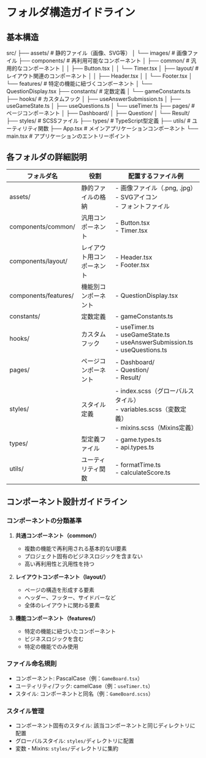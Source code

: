 # フォルダ構造ガイドライン

## 基本構造

src/
├── assets/ # 静的ファイル（画像、SVG等）
│   └── images/ # 画像ファイル
├── components/ # 再利用可能なコンポーネント
│   ├── common/ # 汎用的なコンポーネント
│   │   ├── Button.tsx
│   │   └── Timer.tsx
│   ├── layout/ # レイアウト関連のコンポーネント
│   │   ├── Header.tsx
│   │   └── Footer.tsx
│   └── features/ # 特定の機能に紐づくコンポーネント
│       └── QuestionDisplay.tsx
├── constants/ # 定数定義
│   └── gameConstants.ts
├── hooks/ # カスタムフック
│   ├── useAnswerSubmission.ts
│   ├── useGameState.ts
│   ├── useQuestions.ts
│   └── useTimer.ts
├── pages/ # ページコンポーネント
│   ├── Dashboard/
│   ├── Question/
│   └── Result/
├── styles/ # SCSSファイル
├── types/ # TypeScript型定義
├── utils/ # ユーティリティ関数
├── App.tsx # メインアプリケーションコンポーネント
└── main.tsx # アプリケーションのエントリーポイント

## 各フォルダの詳細説明

| フォルダ名 | 役割 | 配置するファイル例 |
|------------|------|-------------------|
| assets/ | 静的ファイルの格納 | - 画像ファイル（.png, .jpg）<br>- SVGアイコン<br>- フォントファイル |
| components/common/ | 汎用コンポーネント | - Button.tsx<br>- Timer.tsx |
| components/layout/ | レイアウト用コンポーネント | - Header.tsx<br>- Footer.tsx |
| components/features/ | 機能別コンポーネント | - QuestionDisplay.tsx |
| constants/ | 定数定義 | - gameConstants.ts |
| hooks/ | カスタムフック | - useTimer.ts<br>- useGameState.ts<br>- useAnswerSubmission.ts<br>- useQuestions.ts |
| pages/ | ページコンポーネント | - Dashboard/<br>- Question/<br>- Result/ |
| styles/ | スタイル定義 | - index.scss（グローバルスタイル）<br>- variables.scss（変数定義）<br>- mixins.scss（Mixins定義） |
| types/ | 型定義ファイル | - game.types.ts<br>- api.types.ts |
| utils/ | ユーティリティ関数 | - formatTime.ts<br>- calculateScore.ts |

## コンポーネント設計ガイドライン

### コンポーネントの分類基準

1. **共通コンポーネント（common/）**
   - 複数の機能で再利用される基本的なUI要素
   - プロジェクト固有のビジネスロジックを含まない
   - 高い再利用性と汎用性を持つ

2. **レイアウトコンポーネント（layout/）**
   - ページの構造を形成する要素
   - ヘッダー、フッター、サイドバーなど
   - 全体のレイアウトに関わる要素

3. **機能コンポーネント（features/）**
   - 特定の機能に紐づいたコンポーネント
   - ビジネスロジックを含む
   - 特定の機能でのみ使用

### ファイル命名規則

- コンポーネント: PascalCase（例：`GameBoard.tsx`）
- ユーティリティ/フック: camelCase（例：`useTimer.ts`）
- スタイル: コンポーネントと同名（例：`GameBoard.scss`）

### スタイル管理

- コンポーネント固有のスタイル: 該当コンポーネントと同じディレクトリに配置
- グローバルスタイル: `styles/`ディレクトリに配置
- 変数・Mixins: `styles/`ディレクトリに集約